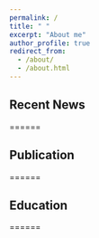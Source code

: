 ```yaml
---
permalink: /
title: " "
excerpt: "About me"
author_profile: true
redirect_from: 
  - /about/
  - /about.html
---
```



## Recent News
======

## Publication
======

## Education
======

